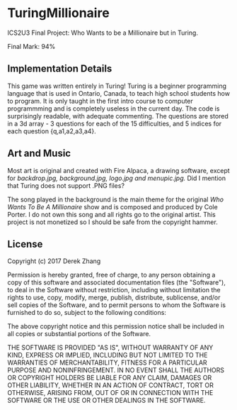 # TuringMillionaire
ICS2U3 Final Project: Who Wants to be a Millionaire but in Turing. 

Final Mark: 94%

<h2>Implementation Details</h2>

This game was written entirely in Turing! Turing is a beginner programming language that is used in Ontario, Canada, to teach high school students how to program. It is only taught in the first intro course to computer programmming and is completely useless in the current day. The code is surprisingly readable, with adequate commenting. The questions are stored in a 3d array - 3 questions for each of the 15 difficulties, and 5 indices for each question {q,a1,a2,a3,a4}. 

<h2>Art and Music</h2>

Most art is original and created with Fire Alpaca, a drawing software, except for <i>backdrop.jpg, background.jpg, logo.jpg and menupic.jpg.</i> Did I mention that Turing does not support .PNG files?

The song played in the background is the main theme for the original <i>Who Wants To Be A Millionaire</i> show and is composed and produced by Cole Porter. I do not own this song and all rights go to the original artist. This project is not monetized so I should be safe from the copyright hammer.

<h2>License</h2>

Copyright (c) 2017 Derek Zhang

Permission is hereby granted, free of charge, to any person obtaining a copy of this software and associated documentation files (the "Software"), to deal in the Software without restriction, including without limitation the rights to use, copy, modify, merge, publish, distribute, sublicense, and/or sell copies of the Software, and to permit persons to whom the Software is furnished to do so, subject to the following conditions:

The above copyright notice and this permission notice shall be included in all copies or substantial portions of the Software.

THE SOFTWARE IS PROVIDED "AS IS", WITHOUT WARRANTY OF ANY KIND, EXPRESS OR IMPLIED, INCLUDING BUT NOT LIMITED TO THE WARRANTIES OF MERCHANTABILITY, FITNESS FOR A PARTICULAR PURPOSE AND NONINFRINGEMENT. IN NO EVENT SHALL THE AUTHORS OR COPYRIGHT HOLDERS BE LIABLE FOR ANY CLAIM, DAMAGES OR OTHER LIABILITY, WHETHER IN AN ACTION OF CONTRACT, TORT OR OTHERWISE, ARISING FROM, OUT OF OR IN CONNECTION WITH THE SOFTWARE OR THE USE OR OTHER DEALINGS IN THE SOFTWARE.
